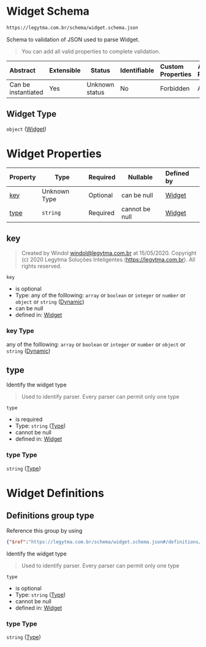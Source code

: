 # Widget Schema

```txt
https://legytma.com.br/schema/widget.schema.json
```

Schema to validation of JSON used to parse Widget.


> You can add all valid properties to complete validation.
>

| Abstract            | Extensible | Status         | Identifiable | Custom Properties | Additional Properties | Access Restrictions | Defined In                                                                |
| :------------------ | ---------- | -------------- | ------------ | :---------------- | --------------------- | ------------------- | ------------------------------------------------------------------------- |
| Can be instantiated | Yes        | Unknown status | No           | Forbidden         | Allowed               | none                | [widget.schema.json](../schema/widget.schema.json "open original schema") |

## Widget Type

`object` ([Widget](widget.md))

# Widget Properties

| Property      | Type         | Required | Nullable       | Defined by                                                                                                                    |
| :------------ | ------------ | -------- | -------------- | :---------------------------------------------------------------------------------------------------------------------------- |
| [key](#key)   | Unknown Type | Optional | can be null    | [Widget](bottom_app_bar_theme-properties-dynamic.md "https&#x3A;//legytma.com.br/schema/dynamic.schema.json#/properties/key") |
| [type](#type) | `string`     | Required | cannot be null | [Widget](widget-definitions-type.md "https&#x3A;//legytma.com.br/schema/widget.schema.json#/properties/type")                 |

## key




> Created by Windol [windol@legytma.com.br](mailto:windol@legytma.com.br) at 15/05/2020.
> Copyright (c) 2020 Legytma Soluções Inteligentes (<https://legytma.com.br>). All rights reserved.
>

`key`

-   is optional
-   Type: any of the folllowing: `array` or `boolean` or `integer` or `number` or `object` or `string` ([Dynamic](bottom_app_bar_theme-properties-dynamic.md))
-   can be null
-   defined in: [Widget](bottom_app_bar_theme-properties-dynamic.md "https&#x3A;//legytma.com.br/schema/dynamic.schema.json#/properties/key")

### key Type

any of the folllowing: `array` or `boolean` or `integer` or `number` or `object` or `string` ([Dynamic](bottom_app_bar_theme-properties-dynamic.md))

## type

Identify the widget type


> Used to identify parser. Every parser can permit only one type
>

`type`

-   is required
-   Type: `string` ([Type](widget-definitions-type.md))
-   cannot be null
-   defined in: [Widget](widget-definitions-type.md "https&#x3A;//legytma.com.br/schema/widget.schema.json#/properties/type")

### type Type

`string` ([Type](widget-definitions-type.md))

# Widget Definitions

## Definitions group type

Reference this group by using

```json
{"$ref":"https://legytma.com.br/schema/widget.schema.json#/definitions/type"}
```

Identify the widget type


> Used to identify parser. Every parser can permit only one type
>

`type`

-   is optional
-   Type: `string` ([Type](widget-definitions-type.md))
-   cannot be null
-   defined in: [Widget](widget-definitions-type.md "https&#x3A;//legytma.com.br/schema/widget.schema.json#/definitions/type")

### type Type

`string` ([Type](widget-definitions-type.md))
